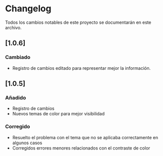 # Changelog

Todos los cambios notables de este proyecto se documentarán en este archivo.

## [1.0.6]

### Cambiado
- Registro de cambios editado para representar mejor la información.

## [1.0.5]

### Añadido
- Registro de cambios
- Nuevos temas de color para mejor visibilidad

### Corregido
- Resuelto el problema con el tema que no se aplicaba correctamente en algunos casos
- Corregidos errores menores relacionados con el contraste de color